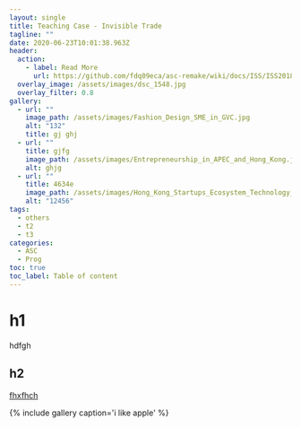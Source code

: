 ```yaml
---
layout: single
title: Teaching Case - Invisible Trade
tagline: ""
date: 2020-06-23T10:01:38.963Z
header:
  action:
    - label: Read More
      url: https://github.com/fdq09eca/asc-remake/wiki/docs/ISS/ISS2018_report.pdf
  overlay_image: /assets/images/dsc_1548.jpg
  overlay_filter: 0.8
gallery:
  - url: ""
    image_path: /assets/images/Fashion_Design_SME_in_GVC.jpg
    alt: "132"
    title: gj ghj
  - url: ""
    title: gjfg
    image_path: /assets/images/Entrepreneurship_in_APEC_and_Hong_Kong.jpg
    alt: ghjg
  - url: ""
    title: 4634e
    image_path: /assets/images/Hong_Kong_Startups_Ecosystem_Technology_and_GBA_Interactions.jpg
    alt: "12456"
tags:
  - others
  - t2
  - t3
categories:
  - ASC
  - Prog
toc: true
toc_label: Table of content
---
```

# h1

hdfgh

## h2

[fhxfhch](www.google.com)

{% include gallery caption='i like apple' %}
